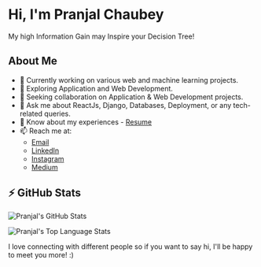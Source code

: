 # Hi, I'm Pranjal Chaubey

My high Information Gain may Inspire your Decision Tree!

## About Me
- 🔭 Currently working on various web and machine learning projects.
- 🌱 Exploring Application and Web Development.
- 👯 Seeking collaboration on Application & Web Development projects.
- 💬 Ask me about ReactJs, Django, Databases, Deployment, or any tech-related queries.
- 📃 Know about my experiences - [Resume](https://drive.google.com/file/d/1fgxUSlYCIS8lXjN-eep1-8Pn67kA49B0/view?usp=sharing) 
- 📫 Reach me at:
  - [Email](mailto:pranjalchaubey001@gmail.com)
  - [LinkedIn](https://www.linkedin.com/in/pranjal190103/)
  - [Instagram](#) <!-- Add your Instagram link here if applicable -->
  - [Medium](#) <!-- Add your Medium link here if applicable -->

## ⚡ GitHub Stats

![Pranjal's GitHub Stats](https://github-readme-stats.vercel.app/api?username=pranjal123454&show_icons=true&theme=radical)

![Pranjal's Top Language Stats](https://github-readme-stats.vercel.app/api/top-langs/?username=pranjal123454&layout=compact&theme=radical)

I love connecting with different people so if you want to say hi, I'll be happy to meet you more! :)

